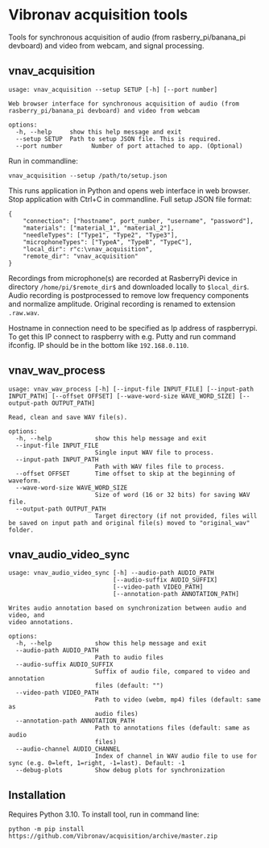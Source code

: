 # Vibronav acquisition tools

Tools for synchronous acquisition of audio (from rasberry_pi/banana_pi devboard) and video from webcam, and signal processing.

## vnav_acquisition

```commandline
usage: vnav_acquisition --setup SETUP [-h] [--port number]

Web browser interface for synchronous acquisition of audio (from
rasberry_pi/banana_pi devboard) and video from webcam

options:
  -h, --help     show this help message and exit
  --setup SETUP  Path to setup JSON file. This is required.
  --port number        Number of port attached to app. (Optional)
```

Run in commandline:
```commandline
vnav_acquisition --setup /path/to/setup.json
```
This runs application in Python and opens web interface in web browser. Stop application with Ctrl+C in commandline.
Full setup JSON file format:
```
{
    "connection": ["hostname", port_number, "username", "password"], 
    "materials": ["material_1", "material_2"],
    "needleTypes": ["Type1", "Type2", "Type3"],
    "microphoneTypes": ["TypeA", "TypeB", "TypeC"],
    "local_dir": r"c:\vnav_acquisition",
    "remote_dir": "vnav_acquisition"
}
```

Recordings from microphone(s) are recorded at RasberryPi device in directory `/home/pi/$remote_dir$` 
and downloaded locally to `$local_dir$`. Audio recording is postprocessed to
remove low frequency components and normalize amplitude. Original recording is renamed to extension `.raw.wav`.

Hostname in connection need to be specified as Ip address of raspberrypi. To get this IP connect to raspberry with e.g. Putty and run command ifconfig. IP should be in the bottom like `192.168.0.110`.

## vnav_wav_process

```
usage: vnav_wav_process [-h] [--input-file INPUT_FILE] [--input-path INPUT_PATH] [--offset OFFSET] [--wave-word-size WAVE_WORD_SIZE] [--output-path OUTPUT_PATH]

Read, clean and save WAV file(s).

options:
  -h, --help            show this help message and exit
  --input-file INPUT_FILE
                        Single input WAV file to process.
  --input-path INPUT_PATH
                        Path with WAV files file to process.
  --offset OFFSET       Time offset to skip at the beginning of waveform.
  --wave-word-size WAVE_WORD_SIZE
                        Size of word (16 or 32 bits) for saving WAV file.
  --output-path OUTPUT_PATH
                        Target directory (if not provided, files will be saved on input path and original file(s) moved to "original_wav" folder.

```

## vnav_audio_video_sync

```
usage: vnav_audio_video_sync [-h] --audio-path AUDIO_PATH
                             [--audio-suffix AUDIO_SUFFIX]
                             [--video-path VIDEO_PATH]
                             [--annotation-path ANNOTATION_PATH]

Writes audio annotation based on synchronization between audio and video, and
video annotations.

options:
  -h, --help            show this help message and exit
  --audio-path AUDIO_PATH
                        Path to audio files
  --audio-suffix AUDIO_SUFFIX
                        Suffix of audio file, compared to video and annotation
                        files (default: "")
  --video-path VIDEO_PATH
                        Path to video (webm, mp4) files (default: same as
                        audio files)
  --annotation-path ANNOTATION_PATH
                        Path to annotations files (default: same as audio
                        files)
  --audio-channel AUDIO_CHANNEL
                        Index of channel in WAV audio file to use for sync (e.g. 0=left, 1=right, -1=last). Default: -1
  --debug-plots         Show debug plots for synchronization
```

## Installation

Requires Python 3.10. To install tool, run in command line:

```commandline
python -m pip install https://github.com/Vibronav/acquisition/archive/master.zip
```
